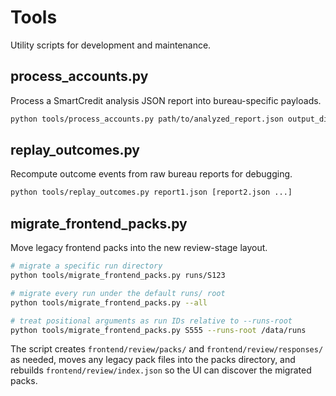 # Tools

Utility scripts for development and maintenance.

## process_accounts.py

Process a SmartCredit analysis JSON report into bureau-specific payloads.

```bash
python tools/process_accounts.py path/to/analyzed_report.json output_dir
```

## replay_outcomes.py

Recompute outcome events from raw bureau reports for debugging.

```bash
python tools/replay_outcomes.py report1.json [report2.json ...]
```

## migrate_frontend_packs.py

Move legacy frontend packs into the new review-stage layout.

```bash
# migrate a specific run directory
python tools/migrate_frontend_packs.py runs/S123

# migrate every run under the default runs/ root
python tools/migrate_frontend_packs.py --all

# treat positional arguments as run IDs relative to --runs-root
python tools/migrate_frontend_packs.py S555 --runs-root /data/runs
```

The script creates `frontend/review/packs/` and `frontend/review/responses/` as
needed, moves any legacy pack files into the packs directory, and rebuilds
`frontend/review/index.json` so the UI can discover the migrated packs.
